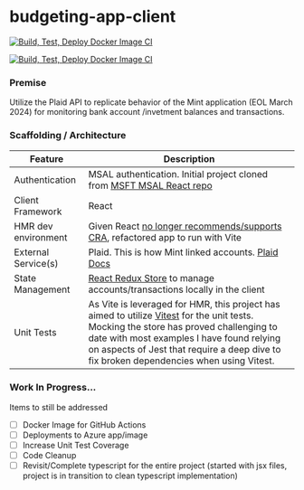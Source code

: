 ﻿# budgeting-app-client

[![Build, Test, Deploy Docker Image CI](https://github.com/brianackley001/budgeting-app-client/actions/workflows/main-push.yml/badge.svg)](https://github.com/brianackley001/budgeting-app-client/actions/workflows/main-push.yml)


[![Build, Test, Deploy Docker Image CI](https://github.com/brianackley001/budgeting-app-client/actions/workflows/main-push.yml/badge.svg)](https://github.com/brianackley001/budgeting-app-client/actions/workflows/main-push.yml)


### Premise
Utilize the Plaid API to replicate behavior of the Mint application (EOL March 2024) for monitoring bank account /invetment balances and transactions.

### Scaffolding / Architecture
| Feature | Description |
| ----------- | ----------- |
| Authentication | MSAL authentication.  Initial project cloned from  [MSFT MSAL React repo](https://github.com/Azure-Samples/ms-identity-javascript-react-spa) |
| Client Framework | React |
| HMR dev environment | Given React [no longer recommends/supports CRA](https://github.com/reactjs/react.dev/pull/5487), refactored app to run with Vite  |
| External Service(s) |  Plaid.  This is how Mint linked accounts. [Plaid Docs](https://plaid.com/docs/) |
| State Management | [React Redux Store](https://react-redux.js.org/introduction/getting-started) to manage accounts/transactions locally in the client |
| Unit Tests | As Vite is leveraged for HMR, this project has aimed to utilize [Vitest](https://vitest.dev/guide/comparisons.html) for the unit tests. Mocking the store has proved challenging to date with most examples I have found relying on aspects of Jest that require a deep dive to fix broken dependencies when using Vitest. |


### Work In Progress...
Items to still be addressed

- [ ] Docker Image for GitHub Actions
- [ ] Deployments to Azure app/image
- [ ] Increase Unit Test Coverage
- [ ] Code Cleanup
- [ ] Revisit/Complete typescript for the entire project (started with jsx files, project is in transition to clean typescript implementation)
